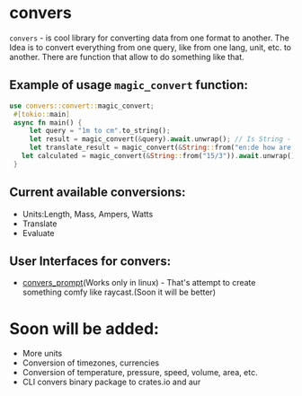 # convers

`convers` - is cool library for converting data from one format to another.
The Idea is to convert everything from one query, like from one lang, unit, etc. to another.
There are function that allow to do something like that.

## Example of usage `magic_convert` function:
```rust
use convers::convert::magic_convert;
 #[tokio::main]
 async fn main() {
 	 let query = "1m to cm".to_string();
 	 let result = magic_convert(&query).await.unwrap(); // Is String - "100 Centimeters"
 	 let translate_result = magic_convert(&String::from("en:de how are u?"))).await.unwrap(); // Is String - "wie geht es dir?" or smth like that
   let calculated = magic_convert(&String::from("15/3")).await.unwrap(); // Is String - "5" or "5.0"
 }
 ```

 ## Current available conversions:
 - Units:Length, Mass, Ampers, Watts
 - Translate
 - Evaluate

 ## User Interfaces for **convers**:
 - [convers_prompt](https://github.com/veaquer/convers_prompt)(Works only in linux) - That's attempt to create something comfy like raycast.(Soon it will be better)

 # Soon will be added:
 - More units
 - Conversion of timezones, currencies
 - Conversion of temperature, pressure, speed, volume, area, etc.
 - CLI convers binary package to crates.io and aur
